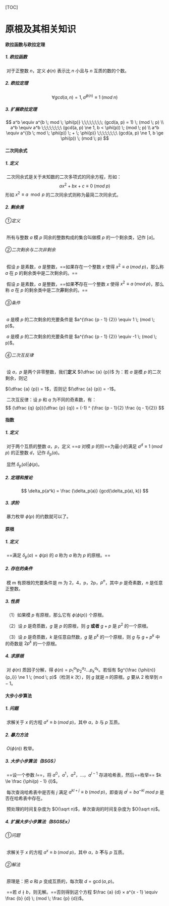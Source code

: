 [TOC]

# 原根及其相关知识

#### 欧拉函数与欧拉定理

##### 1. 欧拉函数

​	对于正整数 $n$，定义 $\phi (n)$ 表示比 $n$ 小且与 $n$ 互质的数的个数。

##### 2. 欧拉定理

$$
\forall gcd(a, n) = 1, a^{\phi(n)} \equiv 1 \; (mod \; n)
$$

##### 3. 扩展欧拉定理

$$
a^b \equiv a^{b \; mod \; \phi(p)} \;\;\;\;\;\;\;\; (gcd(a, p) = 1) \; (mod \; p)
\\
a^b \equiv a^b \;\;\;\;\;\;\;\ (gcd(a, p) \ne 1, b < \phi(p)) \; (mod \; p)
\\
a^b \equiv a^{(b \; mod \; \phi(p)) \; + \; \phi(p)} \;\;\;\;\;\;\;\ (gcd(a, p) \ne 1, b \ge \phi(p)) \; (mod \; p)
$$

#### 二次同余式

##### 1. 定义

​	二次同余式是关于未知数的二次多项式的同余方程，形如：
$$
ax^2 + bx + c \equiv 0 \; (mod \; p)
$$
​	形如 $x^2 \equiv a \mod p$ 的二次同余式则称为最简二次同余式。

##### 2. 剩余类

###### ①定义	

​	所有与整数 $a$ 模 $p$ 同余的整数构成的集合叫做模 $p$ 的一个剩余类，记作 $[a]$。

###### ②二次剩余与二次非剩余

​	假设 $p$ 是素数，$a$ 是整数，==如果存在一个整数 $x$ 使得 $x^2 \equiv a \; (mod \; p)$，那么称 $a$ 在 $p$ 的剩余类中是二次剩余的。==

​	假设 $p$ 是素数，$a$ 是整数，==如果**不**存在一个整数 $x$ 使得 $x^2 \equiv a \; (mod \; p)$，那么称 $a$ 在 $p$ 的剩余类中是二次**非**剩余的。==

###### ③条件

​	$a$ 是模 $p$ 的二次剩余的充要条件是 $a^{\frac {p - 1} {2}} \equiv 1 \; (mod \; p)$。

​	$a$ 是模 $p$ 的二次剩余的充要条件是 $a^{\frac {p - 1} {2}} \equiv -1 \; (mod \; p)$。

###### ④二次互反律

​	设 $a$，$p$ 是两个非零整数，我们**定义** $(\dfrac {a} {p})$ 为：若 $a$ 是模 $p$ 的二次剩余，则记 

$(\dfrac {a} {p}) = 1$，否则记 $(\dfrac {a} {p}) = -1$。

​	二次互反律：设 $p$ 和 $q$ 为不同的奇素数，有：
$$
(\dfrac {q} {p})(\dfrac {p} {q}) = (-1) ^ {\frac {p - 1}{2} \frac {q - 1}{2}}
$$

#### 指数

##### 1. 定义

​	对于两个互质的整数 $a$，$p$，定义 ==$a$ 对模 $p$ 的阶==为最小的满足 $a^d \equiv 1 \; (mod \; p)$ 的正整数 $d$，记作 $\delta_p(a)$。

​	显然 $\delta_p(a) | \phi(p)$。

##### 2. 定理和推论

$$
\delta_p(a^k) = \frac {\delta_p(a)} {gcd(\delta_p(a), k)}
$$

##### 3. 求阶

​	暴力枚举 $\phi(p)$ 的约数就可以了。

#### 原根

##### 1. 定义

​	==满足 $\delta_p(a) = \phi(p)$ 的 $a$ 称为 $a$ 称为 $p$ 的原根。==

##### 2. 存在的条件

​	模 m 有原根的充要条件是 m 为 2，4，p，2p，$p^n$，其中 $p$ 是奇素数，$n$ 是任意正整数。

##### 3. 性质

​	（1）如果模 $p$ 有原根，那么它有 $\phi(\phi(p))$ 个原根。

​	（2）设 $p$ 是奇质数，$g$ 是 $p$ 的原根，则 $g$ **或者** $g + p$ 是 $p^2$ 的一个原根。

​	（3）设 $p$ 是奇质数，$k$ 是任意自然数，$g$ 是 $p^k$ 的一个原根，则 $g$ 与 $g + p^k$ 中的奇数是 $2p^k$ 的一个原根。

##### 4. 求原根

​	对 $\phi(n)$ 质因子分解，得 $\phi(n) = p_1^{a_1} p_2^{a_2} ... p_k^{a_k}$。若恒有  $g^{\frac {\phi(n)} {p_i}} \ne 1 \; (mod \; p)$（检测 $k$ 次），则 $g$ 就是 $n$ 的原根。$g$ 要从 2 枚举到 $n - 1$。

#### 大步小步算法

##### 1. 问题

​	求解关于 $x$ 的方程 $a^x \equiv b \; (mod \; p)$，其中 $a$，$b$ 与 $p$ 互质。

##### 2. 暴力方法

​	$O(\phi(n))$ 枚举。

##### 3. 大步小步算法（BSGS）

​	==设一个参数 $l$==，将 $a^0$，$a^1$，$a^2$，...，$a^{l - 1}$ 存进哈希表，然后==枚举== $k \le \frac {\phi(p) - 1} {l}$。

​	每次查询哈希表中是否有 $j$ 满足 $a^{kl + j} \equiv b \; (mod \; p)$，即查询 $a^j = ba^{-kl} \; mod \; p$ 是否在哈希表中存在。

​	预处理的时间复杂度为 $O(\sqrt n)$，单次查询的时间复杂度为 $O(\sqrt n)$。

##### 4. 扩展大步小步算法（BSGSEx）

###### ①问题

​	求解关于 $x$ 的方程 $a^x \equiv b \; (mod \; p)$，其中 $a$，$b$ **不**与 $p$ 互质。

###### ②解法

​	原理是：把 $a$ 和 $p$ 变成互质的，每次取 $d = \gcd(a, p)$。

​	==若 $d \nmid b$，则无解。==否则得到这个方程 $\frac {a} {d} × a^{x - 1} \equiv \frac {b} {d} \; (mod \; \frac {p} {d})$。

​	